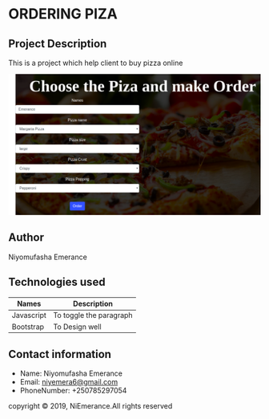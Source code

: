 # ORDERING PIZA
## Project Description

This is a project which help client to buy pizza online

<img src="images/pizaform.png">

## Author

Niyomufasha Emerance

## Technologies used

|   Names              | Description                 |
|----------------------|-----------------------------|
|Javascript            | To toggle the paragraph     |
|Bootstrap             | To Design well

## Contact information

- Name: Niyomufasha Emerance
- Email: niyemera6@gmail.com
- PhoneNumber: +250785297054


copyright &copy; 2019, NiEmerance.All rights reserved
